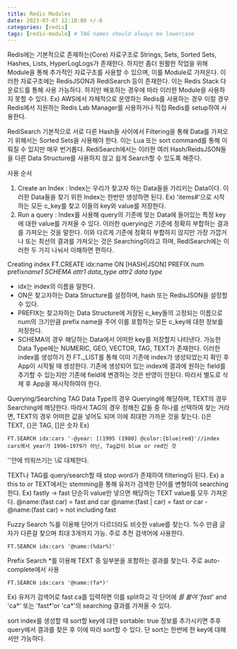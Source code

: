 ```yaml
---
title: Redis Modules
date: 2023-07-07 12:10:00 +/-0
categories: [redis]
tags: [redis-module] # TAG names should always be lowercase
---
```


Redis에는 기본적으로 존재하는(Core) 자료구조로 Strings, Sets, Sorted Sets, Hashes, Lists, HyperLogLogs가 존재한다.
하지만 좀더 원활한 작업을 위해 Module을 통해 추가적인 자료구조를 사용할 수 있으며, 이를 Module로 가져온다.
이러한 자료구조에는 RedisJSON과 RediSearch 등이 존재한다. 이는 Redis Stack 다운로드를 통해 사용 가능하다.
하지만 배포하는 경우에 따라 이러한 Module을 사용하지 못할 수 있다. Ex) AWS에서 자체적으로 운영하는 Redis를 사용하는 경우
이럴 경우 Redis에서 지원하는 Redis Lab Manager를 사용하거나 직접 Redis를 setup하여 사용한다.

RediSearch
기본적으로 서로 다른 Hash들 사이에서 Filtering을 통해 Data를 가져오기 위해서는 Sorted Sets을 사용해야 한다.
이는 Lua 또는 sort command를 통해 이뤄질 수 있지만 매우 번거롭다.
RediSearch에서는 이러한 여러 Hash/ReidsJSON들을 다른 Data Structure를 사용하지 않고 쉽게 Search할 수 있도록 해준다.

사용 순서

1. Create an Index : Index는 우리가 찾고자 하는 Data들을 가리키는 Data이다. 이러한 Data들을 찾기 위한 Index는 한번만 생성하면 된다.
   Ex) 'items#'으로 시작하는 모든 c_key를 찾고 이들의 key와 value를 저장한다.
2. Run a query : Index를 사용해 query의 기준에 맞는 Data에 들어있는 특정 key에 대한 value를 가져올 수 있다.
   이러한 querying은 기준에 정확히 부합하는 결과를 가져오는 것을 말한다. 이와 다르게 기준에 정확히 부합하지 않지만 가장 가깝거나 또는 최선의 결과를 가져오는 것은 Searching이라고 하며, RediSearch에는 이러한 두 가지 나눠서 이해하면 편하다.

Creating index
FT.CREATE idx:name ON [HASH|JSON] PREFIX num prefix*name1 SCHEMA attr1 data_type attr2 data type*

- idx는 index의 이름을 말한다.
- ON은 찾고자하는 Data Structure를 설정하며, hash 또는 RedisJSON을 설정할 수 있다.
- PREFIX는 찾고자하는 Data Structure에 저장된 c_key들의 고정되는 이름으로 num의 크기만큼 prefix name을 주어 이를 포함하는 모든 c_key에 대한 정보를 저장한다.
- SCHEMA의 경우 해당하는 Data에서 어떠한 key를 저장할지 나타낸다.
  가능한 Data Type에는 NUMERIC, GEO, VECTOR, TAG, TEXT가 존재한다.
  이러한 index를 생성하기 전 FT.\_LIST를 통해 이미 기존에 index가 생성되었는지 확인 후 App이 시작될 때 생성한다.
  기존에 생성되어 있는 index에 결과에 원하는 field를 추가할 수 있는지만 기존에 field에 변경하는 것은 반영이 안된다. 따라서 별도로 삭제 후 App을 재시작하여야 한다.

Querying/Searching
TAG Data Type의 경우 Querying에 해당하며, TEXT의 경우 Searching에 해당한다.
따라서 TAG의 경우 정해진 값들 중 하나를 선택하여 찾는 거라면, TEXT의 경우 어떠한 값을 넣어도 되며 이에 최대한 가까운 것을 찾는다.
()은 TEXT, {}은 TAG, []은 숫자
Ex)

```
FT.SEARCH idx:cars '-@year: [(1995 (1980] @color:{blue|red}'//index cars에서 year가 1996~1979가 아닌, Tag값이 blue or red인 것
```

''안에 띄워쓰기는 \로 대체한다.

TEXT나 TAG를 query/search할 때 stop word가 존재하여 filtering이 된다. Ex) a this to or
TEXT에서는 stemming을 통해 유저가 검색한 단어를 변형하여 searching한다. Ex) fastly -> fast
단순히 value만 넣으면 해당하는 TEXT value를 모두 가져온다.
@name:(fast car) = fast and car
@name:(fast | car) = fast or car
-@name:(fast car) = not including fast

Fuzzy Search
%를 이용해 단어가 다르더라도 비슷한 value를 찾는다. %수 만큼 글자가 다른걸 찾으며 최대 3개까지 가능.
주로 추천 검색어에 사용한다.

```
FT.SEARCH idx:cars '@name:(%dar%)'
```

Prefix Search \*를 이용해 TEXT 중 일부분을 포함하는 결과를 찾는다. 주로 auto-complete에서 사용

```
FT.SEARCH idx:cars '@name:(fa*)'
```

Ex)
유저가 검색어로 fast ca를 입력하면 이를 split하고 각 단어에 _를 붙여 'fast_' and 'ca*' 또는 'fast*'or 'ca\*'의 searching 결과를 가져올 수 있다.

sort
index를 생성할 때 sort할 key에 대한 sortable: true 정보를 추가시키면 추후 query에서 결과를 찾은 후 이에 따라 sort할 수 있다.
단 sort는 한번에 한 key에 대해서만 가능하다.
